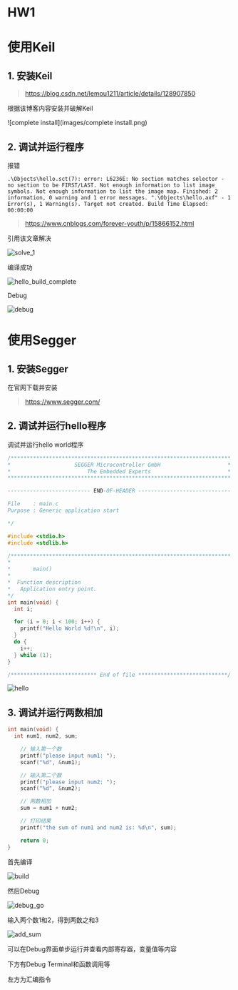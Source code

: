 # HW1

# 使用Keil

## 1. 安装Keil

> https://blog.csdn.net/lemou1211/article/details/128907850

根据该博客内容安装并破解Keil

![complete install](images/complete install.png)

## 2. 调试并运行程序

报错

```shell
.\Objects\hello.sct(7): error: L6236E: No section matches selector - no section to be FIRST/LAST. Not enough information to list image symbols. Not enough information to list the image map. Finished: 2 information, 0 warning and 1 error messages. ".\Objects\hello.axf" - 1 Error(s), 1 Warning(s). Target not created. Build Time Elapsed:  00:00:00
```

> https://www.cnblogs.com/forever-youth/p/15866152.html

引用该文章解决

![solve_1](images/solve_1.png)



编译成功

![hello_build_complete](images/hello_build_complete.png)



Debug

![debug](images/debug.png)

# 使用Segger

## 1. 安装Segger

在官网下载并安装

> https://www.segger.com/

## 2. 调试并运行hello程序

调试并运行hello world程序

```c
/*********************************************************************
*                    SEGGER Microcontroller GmbH                     *
*                        The Embedded Experts                        *
**********************************************************************

-------------------------- END-OF-HEADER -----------------------------

File    : main.c
Purpose : Generic application start

*/

#include <stdio.h>
#include <stdlib.h>

/*********************************************************************
*
*       main()
*
*  Function description
*   Application entry point.
*/
int main(void) {
  int i;

  for (i = 0; i < 100; i++) {
    printf("Hello World %d!\n", i);
  }
  do {
    i++;
  } while (1);
}

/*************************** End of file ****************************/
```



![hello](images/hello.png)



## 3. 调试并运行两数相加

```C
int main(void) {
  int num1, num2, sum;

    // 输入第一个数
    printf("please input num1: ");
    scanf("%d", &num1);

    // 输入第二个数
    printf("please input num2: ");
    scanf("%d", &num2);

    // 两数相加
    sum = num1 + num2;

    // 打印结果
    printf("the sum of num1 and num2 is: %d\n", sum);

    return 0;
}
```



首先编译

![build](images/build.png)



然后Debug

![debug_go](images/debug_go.png)



输入两个数1和2，得到两数之和3

![add_sum](images/add_sum.png)

可以在Debug界面单步运行并查看内部寄存器，变量值等内容

下方有Debug Terminal和函数调用等

左方为汇编指令